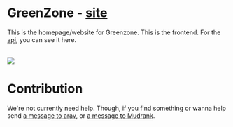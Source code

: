 


# GreenZone - [site](https://greenzone.vercel.app/)

This is the homepage/website for Greenzone. This is the frontend. For the [api](https://github.com/greenzoneorg/api), you can see it here.


<br>

<img src="https://pbs.twimg.com/media/E3FkBeSXoAgVuTN?format=jpg&name=large">


# Contribution
We're not currently need help. Though, if you find something or wanna help send [a message to arav](https://twitter.com/heyarav), or [a message to Mudrank](https://twitter.com/mudrankgupta).
